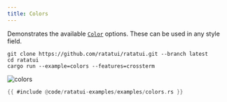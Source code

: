 ```yaml
---
title: Colors
---
```


Demonstrates the available [`Color`](https://docs.rs/ratatui/latest/ratatui/style/enum.Color.html)
options. These can be used in any style field.

```shell title=run example
git clone https://github.com/ratatui/ratatui.git --branch latest
cd ratatui
cargo run --example=colors --features=crossterm
```

![colors](colors.gif)

```rust title=colors.rs
{{ #include @code/ratatui-examples/examples/colors.rs }}
```
